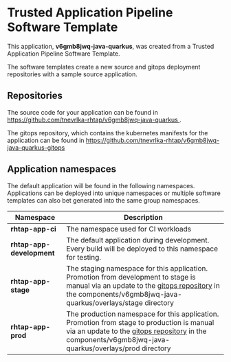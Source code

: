 # Trusted Application Pipeline Software Template

This application, **v6gmb8jwq-java-quarkus**, was created from a Trusted Application Pipeline Software Template.

The software templates create a new source and gitops deployment repositories with a sample source application. 

## Repositories

The source code for your application can be found in [https://github.com/tnevrlka-rhtap/v6gmb8jwq-java-quarkus ](https://github.com/tnevrlka-rhtap/v6gmb8jwq-java-quarkus ).
 
The gitops repository, which contains the kubernetes manifests for the application can be found in 
[https://github.com/tnevrlka-rhtap/v6gmb8jwq-java-quarkus-gitops ](https://github.com/tnevrlka-rhtap/v6gmb8jwq-java-quarkus-gitops ) 

## Application namespaces 

The default application will be found in the following namespaces. Applications can be deployed into unique namespaces or multiple software templates can also bet generated into the same group namespaces.  

|  Namespace   |  Description   |  
| -------- | -------- |
| **rhtap-app-ci** | The namespace used for CI workloads |
| **rhtap-app-development** | The default application during development. Every build will be deployed to this namespace for testing. |
| **rhtap-app-stage** | The staging namespace for this application. Promotion from development to stage is manual via an update to the [gitops repository](https://github.com/tnevrlka-rhtap/v6gmb8jwq-java-quarkus-gitops ) in the components/v6gmb8jwq-java-quarkus/overlays/stage directory |
| **rhtap-app-prod** | The production namespace for this application. Promotion from stage to production is manual via an update to the [gitops repository](https://github.com/tnevrlka-rhtap/v6gmb8jwq-java-quarkus-gitops ) in the components/v6gmb8jwq-java-quarkus/overlays/prod directory |